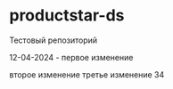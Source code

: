 # productstar-ds
Тестовый репозиторий

12-04-2024 - первое изменение

второе изменение
третье изменение
34
